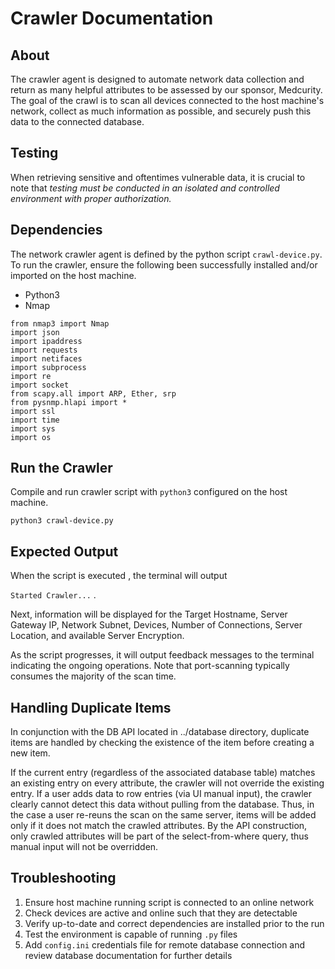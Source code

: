 # Crawler Documentation

## About

The crawler agent is designed to automate network data collection and return as many helpful attributes to be assessed by our sponsor, Medcurity.  The goal of the crawl is to scan all devices connected to the host machine's network, collect as much information as possible, and securely push this data to the connected database.  

## Testing

When retrieving sensitive and oftentimes vulnerable data, it is crucial to note that *testing must be conducted in an isolated and controlled environment with proper authorization.*

## Dependencies

The network crawler agent is defined by the python script `crawl-device.py`.  To run the crawler, ensure the following been successfully installed and/or imported on the host machine. 
* Python3
* Nmap
```
from nmap3 import Nmap
import json
import ipaddress
import requests
import netifaces
import subprocess
import re
import socket
from scapy.all import ARP, Ether, srp
from pysnmp.hlapi import *
import ssl
import time
import sys
import os
```

## Run the Crawler

Compile and run crawler script with `python3` configured on the host machine.
```
python3 crawl-device.py
```

## Expected Output

When the script is executed , the terminal will output 

`Started Crawler...` .

Next, information will be displayed for the Target Hostname, Server Gateway IP, Network Subnet, Devices, Number of Connections, Server Location, and available Server Encryption.

As the script progresses, it will output feedback messages to the terminal indicating the ongoing operations.  Note that port-scanning typically consumes the majority of the scan time.


## Handling Duplicate Items
In conjunction with the DB API located in ../database directory, duplicate items are handled by checking the existence of the item before creating a new item.

If the current entry (regardless of the associated database table) matches an existing entry on every attribute, the crawler will not override the existing entry. If a user adds data to row entries (via UI manual input), the crawler clearly cannot detect this data without pulling from the database.  Thus, in the case a user re-reuns the scan on the same server, items will be added only if it does not match the crawled attributes.  By the API construction, only crawled attributes will be part of the select-from-where query, thus manual input will not be overridden. 


## Troubleshooting

1.  Ensure host machine running script is connected to an online network
2.  Check devices are active and online such that they are detectable
3.  Verify up-to-date and correct dependencies are installed prior to the run
4.  Test the environment is capable of running `.py` files
5.  Add `config.ini` credentials file for remote database connection and review database documentation for further details
